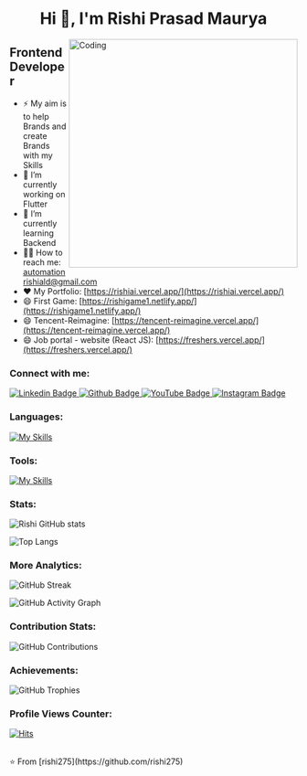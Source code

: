 <h1 align="center">Hi 👋, I'm Rishi Prasad Maurya</h1>
<img align="right" alt="Coding" width="400" src="https://cdn.dribbble.com/users/1162077/screenshots/3848914/programmer.gif">
<h2 align="left">Frontend Developer</h2>

- ⚡  My aim is to help Brands and create Brands with my Skills  
- 🔭 I’m currently working on Flutter  
- 🌱 I’m currently learning Backend  
- 👨‍💻 How to reach me: automationrishiald@gmail.com  
- ❤️ My Portfolio: [https://rishiai.vercel.app/](https://rishiai.vercel.app/)  
- 😄 First Game: [https://rishigame1.netlify.app/](https://rishigame1.netlify.app/)  
- 😄 Tencent-Reimagine: [https://tencent-reimagine.vercel.app/](https://tencent-reimagine.vercel.app/)  
- 😄 Job portal - website (React JS): [https://freshers.vercel.app/](https://freshers.vercel.app/)  

### Connect with me:
<div id="badges">
    <a href="https://www.linkedin.com/in/rishi-prasad-maurya-706802250/">
        <img src="https://img.shields.io/badge/Linkedin-cyan?style=for-the-badge&logo=Linkedin&logoColor=white" alt="Linkedin Badge"/>
    </a>
    <a href="https://github.com/Rishi275">
        <img src="https://img.shields.io/badge/Github-white?style=for-the-badge&logo=Github&logoColor=black" alt="Github Badge"/>
    </a>
    <a href="https://www.youtube.com/channel/UC2QyEs_S-nuUKzJgh0alx7Q">
        <img src="https://img.shields.io/badge/YouTube-red?style=for-the-badge&logo=youtube&logoColor=white" alt="YouTube Badge"/>
    </a>
    <a href="https://www.instagram.com/t_a_r_rishi/?igshid=YmMyMTA2M2Y%3D">
        <img src="https://img.shields.io/badge/Instagram-purple?style=for-the-badge&logo=instagram&logoColor=white" alt="Instagram Badge"/>
    </a>
</div>

### Languages:
[![My Skills](https://skillicons.dev/icons?i=html,css,js,react,tailwind,nodejs,flutter,dart,firebase)](https://skillicons.dev)

### Tools:
[![My Skills](https://skillicons.dev/icons?i=github,git,figma,vscode,androidstudio)](https://skillicons.dev)

### Stats:
![Rishi GitHub stats](https://github-readme-stats.vercel.app/api?username=rishi275&show_icons=true&theme=dark)

![Top Langs](https://github-readme-stats.vercel.app/api/top-langs/?username=rishi275&theme=dark)

### More Analytics:
![GitHub Streak](https://github-readme-streak-stats.herokuapp.com/?user=rishi275&theme=dark)

![GitHub Activity Graph](https://github-readme-activity-graph.vercel.app/graph?username=rishi275&theme=react-dark)

### Contribution Stats:
![GitHub Contributions](https://github-contributor-stats.vercel.app/api?username=rishi275&theme=dark)

### Achievements:
![GitHub Trophies](https://github-profile-trophy.vercel.app/?username=rishi275&theme=darkhub&margin-w=15&no-bg=true&no-frame=true)

### Profile Views Counter:
[![Hits](https://hits.seeyoufarm.com/api/count/incr/badge.svg?url=https://github.com/Rishi275&title=Profile%20Views)](https://hits.seeyoufarm.com)

<br>
⭐ From [rishi275](https://github.com/rishi275)
